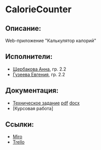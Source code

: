 # CalorieCounter
## Описание:
Web-приложение "Калькулятор калорий"
## Исполнители:
* [Щербакова Анна](https://github.com/AnnaShherbakova), гр. 2.2
* [Гузеева Евгения](https://github.com/GuzeevaEvgenia), гр. 2.2
## Документация:
* [Техническое задание](https://docs.google.com/document/d/16PXZ8UDE5yjGe_SmwdVw_LmjTZnD81_mIYBpmVfr4Wc/edit?usp=sharing) [pdf](https://drive.google.com/file/d/1KJQtzDjhRXQQgbKQyHJ6XviDbw32VsPg/view?usp=sharing) [docx](https://drive.google.com/file/d/1ZAVK7kLfLuZpU75oQQlmlQZnL6rgldz6/view?usp=sharing)
* [Курсовая работа]
## Ссылки:
* [Miro](https://miro.com/app/board/o9J_kvYRfT4=/)
* [Trello](https://trello.com/b/cbvrd0IZ/калькулятор-калорий)
